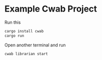 # Example Cwab Project

Run this
```bash
cargo install cwab
cargo run
```

Open another terminal and run
```bash
cwab librarian start
```
